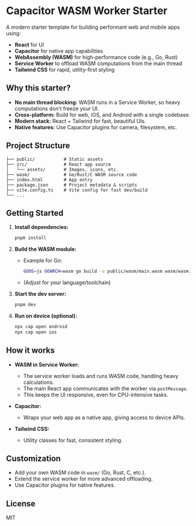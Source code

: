 # Capacitor WASM Worker Starter

A modern starter template for building performant web and mobile apps using:

- **React** for UI
- **Capacitor** for native app capabilities
- **WebAssembly (WASM)** for high-performance code (e.g., Go, Rust)
- **Service Worker** to offload WASM computations from the main thread
- **Tailwind CSS** for rapid, utility-first styling

## Why this starter?

- **No main thread blocking:** WASM runs in a Service Worker, so heavy computations don't freeze your UI.
- **Cross-platform:** Build for web, iOS, and Android with a single codebase.
- **Modern stack:** React + Tailwind for fast, beautiful UIs.
- **Native features:** Use Capacitor plugins for camera, filesystem, etc.

## Project Structure

```
├── public/           # Static assets
├── src/              # React app source
│   └── assets/       # Images, icons, etc.
├── wasm/             # Go/Rust/C WASM source code
├── index.html        # App entry
├── package.json      # Project metadata & scripts
├── vite.config.ts    # Vite config for fast dev/build
└── ...
```

## Getting Started

1. **Install dependencies:**

   ```bash
   pnpm install
   ```

2. **Build the WASM module:**

   - Example for Go:
     ```bash
     GOOS=js GOARCH=wasm go build -o public/wasm/main.wasm wasm/wasm.go
     ```
   - (Adjust for your language/toolchain)

3. **Start the dev server:**

   ```bash
   pnpm dev
   ```

4. **Run on device (optional):**
   ```bash
   npx cap open android
   npx cap open ios
   ```

## How it works

- **WASM in Service Worker:**

  - The service worker loads and runs WASM code, handling heavy calculations.
  - The main React app communicates with the worker via `postMessage`.
  - This keeps the UI responsive, even for CPU-intensive tasks.

- **Capacitor:**

  - Wraps your web app as a native app, giving access to device APIs.

- **Tailwind CSS:**
  - Utility classes for fast, consistent styling.

## Customization

- Add your own WASM code in `wasm/` (Go, Rust, C, etc.).
- Extend the service worker for more advanced offloading.
- Use Capacitor plugins for native features.

## License

MIT
